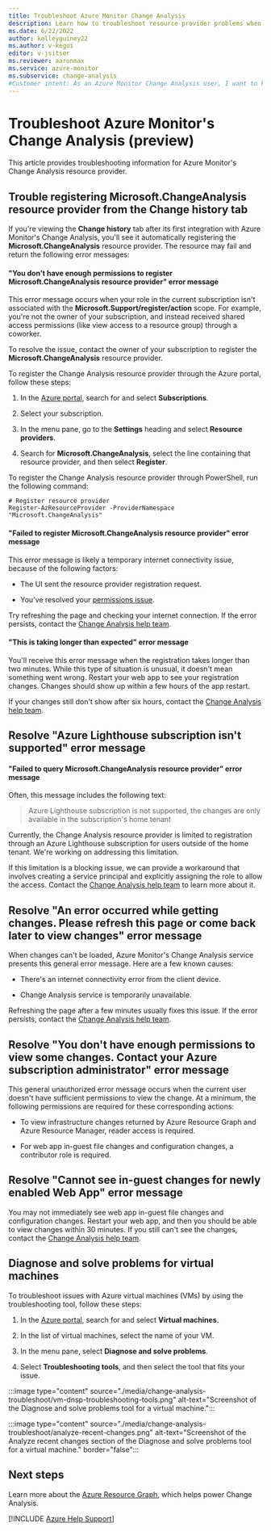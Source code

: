```yaml
--- 
title: Troubleshoot Azure Monitor Change Analysis
description: Learn how to troubleshoot resource provider problems when you're using Azure Monitor's Change Analysis.
ms.date: 6/22/2022
author: kelleyguiney22
ms.author: v-kegui
editor: v-jsitser
ms.reviewer: aaronmax
ms.service: azure-monitor
ms.subservice: change-analysis
#Customer intent: As an Azure Monitor Change Analysis user, I want to know how to troubleshoot common resource provider problems so I can use the service effectively.  
---
```


# Troubleshoot Azure Monitor's Change Analysis (preview)

This article provides troubleshooting information for Azure Monitor's Change Analysis resource provider. 

## Trouble registering Microsoft.ChangeAnalysis resource provider from the Change history tab

If you're viewing the **Change history** tab after its first integration with Azure Monitor's Change Analysis, you'll see it automatically registering the **Microsoft.ChangeAnalysis** resource provider. The resource may fail and return the following error messages:

#### "You don't have enough permissions to register Microsoft.ChangeAnalysis resource provider" error message
  
This error message occurs when your role in the current subscription isn't associated with the **Microsoft.Support/register/action** scope. For example, you're not the owner of your subscription, and instead received shared access permissions (like view access to a resource group) through a coworker. 

To resolve the issue, contact the owner of your subscription to register the **Microsoft.ChangeAnalysis** resource provider. 

To register the Change Analysis resource provider through the Azure portal, follow these steps:

1. In the [Azure portal](https://portal.azure.com), search for and select **Subscriptions**.

1. Select your subscription.
1. In the menu pane, go to the **Settings** heading and select **Resource providers**.
1. Search for **Microsoft.ChangeAnalysis**, select the line containing that resource provider, and then select **Register**.

To register the Change Analysis resource provider through PowerShell, run the following command:

```azurepowershell
# Register resource provider
Register-AzResourceProvider -ProviderNamespace "Microsoft.ChangeAnalysis"
```

#### "Failed to register Microsoft.ChangeAnalysis resource provider" error message

This error message is likely a temporary internet connectivity issue, because of the following factors:

* The UI sent the resource provider registration request.

* You've resolved your [permissions issue](#you-dont-have-enough-permissions-to-register-microsoftchangeanalysis-resource-provider-error-message).

Try refreshing the page and checking your internet connection. If the error persists, contact the [Change Analysis help team](mailto:changeanalysishelp@microsoft.com).

#### "This is taking longer than expected" error message

You'll receive this error message when the registration takes longer than two minutes. While this type of situation is unusual, it doesn't mean something went wrong. Restart your web app to see your registration changes. Changes should show up within a few hours of the app restart.

If your changes still don't show after six hours, contact the [Change Analysis help team](mailto:changeanalysishelp@microsoft.com). 

## Resolve "Azure Lighthouse subscription isn't supported" error message

#### "Failed to query Microsoft.ChangeAnalysis resource provider" error message

Often, this message includes the following text:

> Azure Lighthouse subscription is not supported, the changes are only available in the subscription's home tenant

Currently, the Change Analysis resource provider is limited to registration through an Azure Lighthouse subscription for users outside of the home tenant. We're working on addressing this limitation.

If this limitation is a blocking issue, we can provide a workaround that involves creating a service principal and explicitly assigning the role to allow the access. Contact the [Change Analysis help team](mailto:changeanalysishelp@microsoft.com) to learn more about it.

## Resolve "An error occurred while getting changes. Please refresh this page or come back later to view changes" error message

When changes can't be loaded, Azure Monitor's Change Analysis service presents this general error message. Here are a few known causes:

* There's an internet connectivity error from the client device.

* Change Analysis service is temporarily unavailable.

Refreshing the page after a few minutes usually fixes this issue. If the error persists, contact the [Change Analysis help team](mailto:changeanalysishelp@microsoft.com).

## Resolve "You don't have enough permissions to view some changes. Contact your Azure subscription administrator" error message

This general unauthorized error message occurs when the current user doesn't have sufficient permissions to view the change. At a minimum, the following permissions are required for these corresponding actions:

* To view infrastructure changes returned by Azure Resource Graph and Azure Resource Manager, reader access is required. 

* For web app in-guest file changes and configuration changes, a contributor role is required. 

## Resolve "Cannot see in-guest changes for newly enabled Web App" error message

You may not immediately see web app in-guest file changes and configuration changes. Restart your web app, and then you should be able to view changes within 30 minutes. If you still can't see the changes, contact the [Change Analysis help team](mailto:changeanalysishelp@microsoft.com).

## Diagnose and solve problems for virtual machines

To troubleshoot issues with Azure virtual machines (VMs) by using the troubleshooting tool, follow these steps:

1. In the [Azure portal](https://portal.azure.com), search for and select **Virtual machines**.
1. In the list of virtual machines, select the name of your VM.
1. In the menu pane, select **Diagnose and solve problems**.

1. Select **Troubleshooting tools**, and then select the tool that fits your issue.

:::image type="content" source="./media/change-analysis-troubleshoot/vm-dnsp-troubleshooting-tools.png" alt-text="Screenshot of the Diagnose and solve problems tool for a virtual machine.":::

:::image type="content" source="./media/change-analysis-troubleshoot/analyze-recent-changes.png" alt-text="Screenshot of the Analyze recent changes section of the Diagnose and solve problems tool for a virtual machine." border="false":::

## Next steps

Learn more about the [Azure Resource Graph](/azure/governance/resource-graph/overview), which helps power Change Analysis.

[!INCLUDE [Azure Help Support](../../../includes/azure-help-support.md)]
